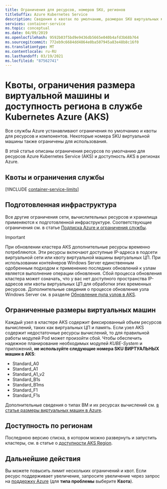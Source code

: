 ```yaml
---
title: Ограничения для ресурсов, номеров SKU, регионов
titleSuffix: Azure Kubernetes Service
description: Сведения о квотах по умолчанию, размерах SKU виртуальных машин с ограниченным доступом к узлу и доступности региона службы Azure Kubernetes (AKS).
services: container-service
ms.topic: conceptual
ms.date: 04/09/2019
ms.openlocfilehash: 9592b03f5bd9e9436db5665e040b4afd3b68b764
ms.sourcegitcommit: 772eb9c6684dd4864e0ba507945a83e48b8c16f0
ms.translationtype: MT
ms.contentlocale: ru-RU
ms.lasthandoff: 03/19/2021
ms.locfileid: "87562741"
---
```

# <a name="quotas-virtual-machine-size-restrictions-and-region-availability-in-azure-kubernetes-service-aks"></a>Квоты, ограничения размера виртуальной машины и доступность региона в службе Kubernetes Azure (AKS)

Все службы Azure устанавливают ограничения по умолчанию и квоты для ресурсов и компонентов. Некоторые номера SKU виртуальной машины также ограничены для использования.

В этой статье описаны ограничения ресурсов по умолчанию для ресурсов Azure Kubernetes Service (AKS) и доступность AKS в регионах Azure.

## <a name="service-quotas-and-limits"></a>Квоты и ограничения службы

[!INCLUDE [container-service-limits](../../includes/container-service-limits.md)]

## <a name="provisioned-infrastructure"></a>Подготовленная инфраструктура

Все другие ограничения сети, вычислительных ресурсов и хранилища применяются к подготовленной инфраструктуре. Соответствующие ограничения см. в статье [Подписка Azure и ограничения службы](../azure-resource-manager/management/azure-subscription-service-limits.md).

> [!IMPORTANT]
> При обновлении кластера AKS дополнительные ресурсы временно потребляются. Эти ресурсы включают доступные IP-адреса в подсети виртуальной сети или квоту виртуальной машины виртуальных ЦП. При использовании контейнеров Windows Server единственным одобренным подходом к применению последних обновлений к узлам является выполнение операции обновления. Сбой процесса обновления кластера может означать, что у вас нет доступного пространства IP-адресов или квоты виртуальных ЦП для обработки этих временных ресурсов. Дополнительные сведения о процессе обновления узла Windows Server см. в разделе [Обновление пула узлов в AKS][nodepool-upgrade].

## <a name="restricted-vm-sizes"></a>Ограниченные размеры виртуальных машин

Каждый узел в кластере AKS содержит фиксированный объем ресурсов вычислений, таких как виртуальных ЦП и память. Если узел AKS содержит недостаточные ресурсы вычислений, то для правильной работы модулей Pod может произойти сбой. Чтобы обеспечить надежное планирование необходимых модулей *KUBE-System* и приложений, **не используйте следующие номера SKU ВИРТУАЛЬНЫХ машин в AKS**:

- Standard_A0
- Standard_A1
- Standard_A1_v2
- Standard_B1s
- Standard_B1ms
- Standard_F1
- Standard_F1s

Дополнительные сведения о типах ВМ и их ресурсах вычислений см. [в статье размеры виртуальных машин в Azure][vm-skus].

## <a name="region-availability"></a>Доступность по регионам

Последнюю версию списка, в котором можно развернуть и запустить кластеры, см. в статье о [доступности AKS Region][region-availability].

## <a name="next-steps"></a>Дальнейшие действия

Вы можете повысить лимит нескольких ограничений и квот. Если ресурс поддерживает увеличение, запросите увеличение через запрос на [поддержку Azure][azure-support] (для **типа проблемы** выберите **Квота**).

<!-- LINKS - External -->
[azure-support]: https://ms.portal.azure.com/#blade/Microsoft_Azure_Support/HelpAndSupportBlade/newsupportrequest
[region-availability]: https://azure.microsoft.com/global-infrastructure/services/?products=kubernetes-service

<!-- LINKS - Internal -->
[vm-skus]: ../virtual-machines/sizes.md
[nodepool-upgrade]: use-multiple-node-pools.md#upgrade-a-node-pool
